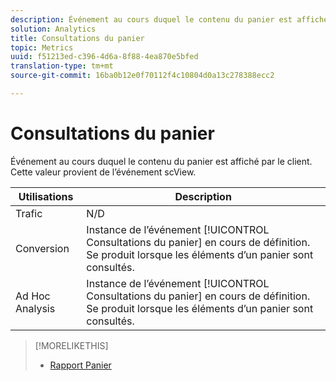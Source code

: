 ```yaml
---
description: Événement au cours duquel le contenu du panier est affiché par le client. Cette valeur provient de l’événement scView.
solution: Analytics
title: Consultations du panier
topic: Metrics
uuid: f51213ed-c396-4d6a-8f88-4ea870e5bfed
translation-type: tm+mt
source-git-commit: 16ba0b12e0f70112f4c10804d0a13c278388ecc2

---
```



# Consultations du panier

Événement au cours duquel le contenu du panier est affiché par le client. Cette valeur provient de l’événement scView.

| Utilisations | Description |
|---|---|
| Trafic | N/D |
| Conversion | Instance de l’événement [!UICONTROL Consultations du panier] en cours de définition. Se produit lorsque les éléments d’un panier sont consultés. |
| Ad Hoc Analysis | Instance de l’événement [!UICONTROL Consultations du panier] en cours de définition. Se produit lorsque les éléments d’un panier sont consultés. |

>[!MORELIKETHIS]
>
>* [Rapport Panier](/help/components/c-variables/dimensionslist/reports-shopping-cart.md)

